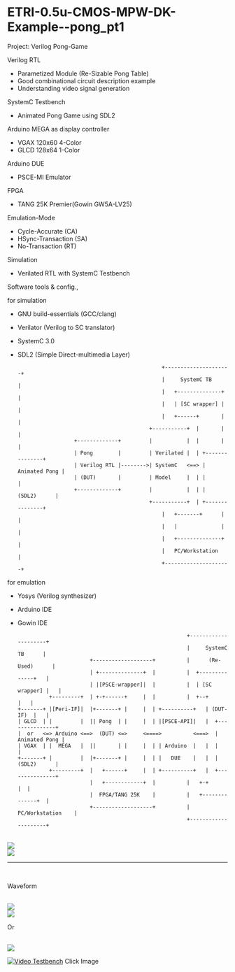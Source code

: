 # ETRI-0.5u-CMOS-MPW-DK-Example--pong_pt1

Project: Verilog Pong-Game

Verilog RTL
- Parametized Module (Re-Sizable Pong Table)
- Good combinational circuit description example
- Understanding video signal generation

SystemC Testbench
- Animated Pong Game using SDL2

Arduino MEGA as display controller
- VGAX 120x60 4-Color
- GLCD 128x64 1-Color

Arduino DUE
- PSCE-MI Emulator

FPGA
- TANG 25K Premier(Gowin GW5A-LV25)

Emulation-Mode
- Cycle-Accurate (CA)
- HSync-Transaction (SA)
- No-Transaction (RT)

Simulation
- Verilated RTL with SystemC Testbench

Software tools & config.,

for simulation
- GNU build-essentials (GCC/clang)
- Verilator (Verilog to SC translator)
- SystemC 3.0
- SDL2 (Simple Direct-multimedia Layer)

                                                    +---------------------+
                                                    |     SystemC TB      |
                                                    |   +--------------+  |
                                                    |   | [SC wrapper] |  |
                                                    |   +------+       |  |
                                                +-----------+  |       |  |
                        +-------------+         |           |  |       |  |
                        | Pong        |         | Verilated |  | +---------------+
                        | Verilog RTL |-------->| SystemC   <==> | Animated Pong |
                        | (DUT)       |         | Model     |  | |               |
                        +-------------+         |           |  | |   (SDL2)      |
                                                +-----------+  | +---------------+
                                                    |   +-------+      |  |
                                                    |   |              |  |
                                                    |   +--------------+  |
                                                    |   PC/Workstation    |
                                                    +---------------------+

for emulation
- Yosys (Verilog synthesizer)
- Arduino IDE
- Gowin IDE
  
                                                            +---------------------+
                                                            |     SystemC TB      |
                             +-------------------+          |      (Re-Used)      |
                             | +--------------+  |          |  +--------------+   |
                             | |[PSCE-wrapper]|  |          |  | [SC wrapper] |   |
                +---------+  | +-+------+     |  |          |  +--+           |   |
      +-------+ |[Peri-IF]|  |+-------+ |     |  | +----------+   | (DUT-IF)  |   |
      | GLCD  | |         |  || Pong  | |     |  | |[PSCE-API]|   |  +---------------+
      |  or   <=> Arduino <==>  (DUT) <=>     <====>          <===>  | Animated Pong |
      | VGAX  | |  MEGA   |  ||       | |     |  | | Arduino  |   |  |               |
      +-------+ |         |  |+-------+ |     |  | |   DUE    |   |  |   (SDL2)      |
                +---------+  |   +------+     |  | +----------+   |  +---------------+
                             |   +------------+  |          |   +-+            |  |
                             |  FPGA/TANG 25K    |          |   +--------------+  |
                             +-------------------+          |   PC/Workstation    |
                                                            +---------------------+

</br>
<img src="./emulation/_Docs_/Desk_Shot.jpg">
</br>
<img src="./emulation/_Docs_/Pong_on_VGAX.jpg">
</br>

------------------------------------------------------------------------------------
</br>

Waveform

</br>
<img src="./emulation/_Docs_/pong_sim_vcd_1.jpg">
</br>
<img src="./emulation/_Docs_/pong_sim_vcd_2.jpg">
</br>

Or

</br>
<img src="./emulation/_Docs_/pong_pt1.gif">

</br>

[![Video Testbench](./emulation/_Docs_/Pong_on_youtube.jpg)](https://youtu.be/L2f55Ep-HCQ)
Click Image

